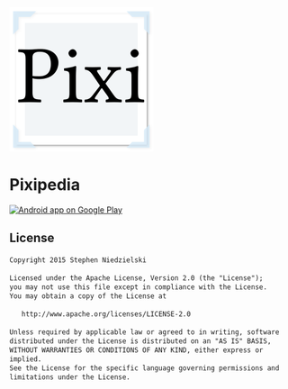 <img src='web_hi_res_512.png' alt='Pixipedia' width='256' />

Pixipedia
=========

<a href="https://play.google.com/store/apps/details?id=com.niedzielski.pixipedia.android">
  <img alt="Android app on Google Play"
       src="https://developer.android.com/images/brand/en_app_rgb_wo_60.png" />
</a>

License
-------

    Copyright 2015 Stephen Niedzielski

    Licensed under the Apache License, Version 2.0 (the "License");
    you may not use this file except in compliance with the License.
    You may obtain a copy of the License at

       http://www.apache.org/licenses/LICENSE-2.0

    Unless required by applicable law or agreed to in writing, software
    distributed under the License is distributed on an "AS IS" BASIS,
    WITHOUT WARRANTIES OR CONDITIONS OF ANY KIND, either express or implied.
    See the License for the specific language governing permissions and
    limitations under the License.
